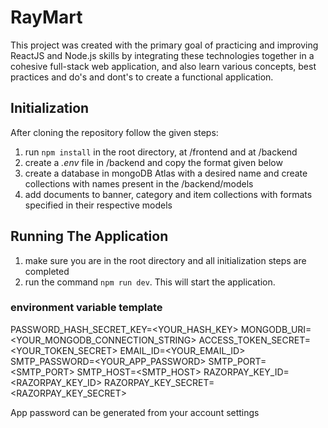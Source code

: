 # RayMart

This project was created with the primary goal of practicing and improving ReactJS and Node.js skills by integrating these technologies together in a cohesive full-stack web application, and also learn various concepts, best practices and do's and dont's to create a functional application.

## Initialization

After cloning the repository follow the given steps:
1. run `npm install` in the root directory, at /frontend and at /backend
2. create a *.env* file in /backend and copy the format given below
3. create a database in mongoDB Atlas with a desired name and create collections with names present in the /backend/models
4. add documents to banner, category and item collections with formats specified in their respective models

## Running The Application
1. make sure you are in the root directory and all initialization steps are completed
2. run the command `npm run dev`. This will start the application.

### environment variable template

PASSWORD_HASH_SECRET_KEY=<YOUR_HASH_KEY>
MONGODB_URI=<YOUR_MONGODB_CONNECTION_STRING>
ACCESS_TOKEN_SECRET=<YOUR_TOKEN_SECRET>
EMAIL_ID=<YOUR_EMAIL_ID>
SMTP_PASSWORD=<YOUR_APP_PASSWORD>
SMTP_PORT=<SMTP_PORT>
SMTP_HOST=<SMTP_HOST>
RAZORPAY_KEY_ID=<RAZORPAY_KEY_ID>
RAZORPAY_KEY_SECRET=<RAZORPAY_KEY_SECRET>

App password can be generated from your account settings